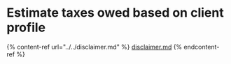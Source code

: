 # Estimate taxes owed based on client profile

{% content-ref url="../../disclaimer.md" %}
[disclaimer.md](../../disclaimer.md)
{% endcontent-ref %}
